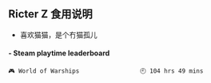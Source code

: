## Ricter Z 食用说明
- 喜欢猫猫，是个冇猫孤儿

<!-- steam-box start -->
#### - Steam playtime leaderboard
```text
🎮 World of Warships                 🕘 104 hrs 49 mins
```
<!-- Powered by https://github.com/YouEclipse/steam-box . -->
<!-- steam-box end -->
